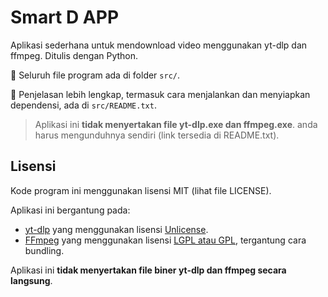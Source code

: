 #  Smart D APP

Aplikasi sederhana untuk mendownload video menggunakan yt-dlp dan ffmpeg. Ditulis dengan Python.

📂 Seluruh file program ada di folder `src/`.

📄 Penjelasan lebih lengkap, termasuk cara menjalankan dan menyiapkan dependensi, ada di `src/README.txt`.

> Aplikasi ini **tidak menyertakan file yt-dlp.exe dan ffmpeg.exe**. anda  harus mengunduhnya sendiri (link tersedia di README.txt).
## Lisensi

Kode program ini menggunakan lisensi MIT (lihat file LICENSE).

Aplikasi ini bergantung pada:
- [yt-dlp](https://github.com/yt-dlp/yt-dlp) yang menggunakan lisensi [Unlicense](https://github.com/yt-dlp/yt-dlp/blob/master/LICENSE).
- [FFmpeg](https://ffmpeg.org/) yang menggunakan lisensi [LGPL atau GPL](https://ffmpeg.org/legal.html), tergantung cara bundling.

Aplikasi ini **tidak menyertakan file biner yt-dlp dan ffmpeg secara langsung**.
